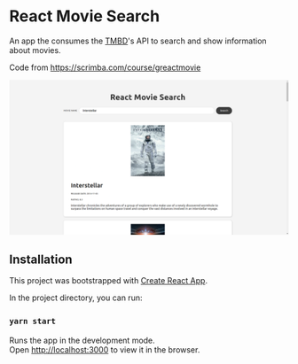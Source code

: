 # React Movie Search

An app the consumes the [TMBD](https://www.themoviedb.org/)'s API to search and show information about movies.

Code from https://scrimba.com/course/greactmovie

![React Movie Search](./.github/react-movie-search.png "Logo with full size screen")

## Installation

This project was bootstrapped with [Create React App](https://github.com/facebook/create-react-app).

In the project directory, you can run:

### `yarn start`

Runs the app in the development mode.<br />
Open [http://localhost:3000](http://localhost:3000) to view it in the browser.
